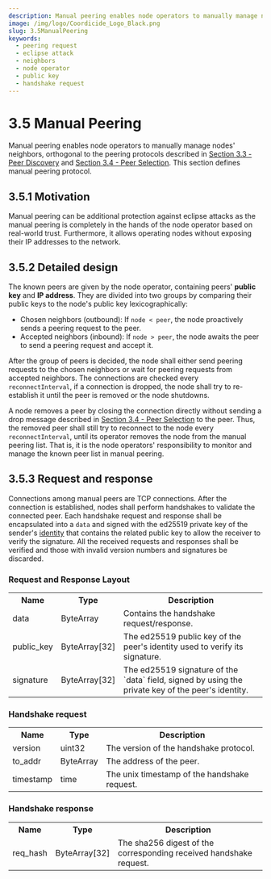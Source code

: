 ```yaml
---
description: Manual peering enables node operators to manually manage nodes' neighbors.  It can be additional protection against eclipse attacks as the manual peering is completely in the hands of the node operator based on real-world trust.
image: /img/logo/Coordicide_Logo_Black.png
slug: 3.5ManualPeering
keywords:
  - peering request
  - eclipse attack
  - neighbors
  - node operator
  - public key
  - handshake request
---
```


# 3.5 Manual Peering

Manual peering enables node operators to manually manage nodes' neighbors, orthogonal to the peering protocols described in [Section 3.3 - Peer Discovery](./3.3_peer_discovery.md) and [Section 3.4 - Peer Selection](./3.4_neighbor_selection.md). This section defines manual peering protocol.

## 3.5.1 Motivation

Manual peering can be additional protection against eclipse attacks as the manual peering is completely in the hands of the node operator based on real-world trust. Furthermore, it allows operating nodes without exposing their IP addresses to the network.

## 3.5.2 Detailed design

The known peers are given by the node operator, containing peers' **public key** and **IP address**. They are divided into two groups by comparing their public keys to the node's public key lexicographically:

- Chosen neighbors (outbound): If `node < peer`, the node proactively sends a peering request to the peer.
- Accepted neighbors (inbound): If `node > peer`, the node awaits the peer to send a peering request and accept it.

After the group of peers is decided, the node shall either send peering requests to the chosen neighbors or wait for peering requests from accepted neighbors. The connections are checked every `reconnectInterval`, if a connection is dropped, the node shall try to re-establish it until the peer is removed or the node shutdowns.

A node removes a peer by closing the connection directly without sending a drop message described in [Section 3.4 - Peer Selection](./3.4_neighbor_selection.md) to the peer. Thus, the removed peer shall still try to reconnect to the node every `reconnectInterval`, until its operator removes the node from the manual peering list. That is, it is the node operators' responsibility to monitor and manage the known peer list in manual peering.

## 3.5.3 Request and response

Connections among manual peers are TCP connections. After the connection is established, nodes shall perform handshakes to validate the connected peer. Each handshake request and response shall be encapsulated into a `data` and signed with the ed25519 private key of the sender's [identity](./3.3_peer_discovery.md#3321-node-identities) that contains the related public key to allow the receiver to verify the signature. All the received requests and responses shall be verified and those with invalid version numbers and signatures be discarded.

### Request and Response Layout

<table>
     <tr>
         <th>Name</th>
         <th>Type</th>
         <th>Description</th>
     </tr>
     <tr>
         <td>data</td>
         <td>ByteArray</td>
         <td>Contains the handshake request/response.</td>
     </tr>
     <tr>
         <td>public_key</td>
         <td>ByteArray[32]</td>
         <td>The ed25519 public key of the peer's identity used to verify its signature.</td>
     </tr>
     <tr>
         <td>signature</td>
         <td>ByteArray[32]</td>
         <td>The ed25519 signature of the `data` field, signed by using the private key of the peer's identity.</td>
     </tr>
 </table>

### Handshake request

<table>
     <tr>
         <th>Name</th>
         <th>Type</th>
         <th>Description</th>
     </tr>
     <tr>
         <td>version</td>
         <td>uint32</td>
         <td>The version of the handshake protocol.</td>
     </tr>
     <tr>
         <td>to_addr</td>
         <td>ByteArray</td>
         <td>The address of the peer.</td>
     </tr>
     <tr>
         <td>timestamp</td>
         <td>time</td>
         <td>The unix timestamp of the handshake request.</td>
     </tr>
 </table>

### Handshake response

<table>
     <tr>
         <th>Name</th>
         <th>Type</th>
         <th>Description</th>
     </tr>
     <tr>
         <td>req_hash</td>
         <td>ByteArray[32]</td>
         <td>The sha256 digest of the corresponding received handshake request.</td>
     </tr>
 </table>
